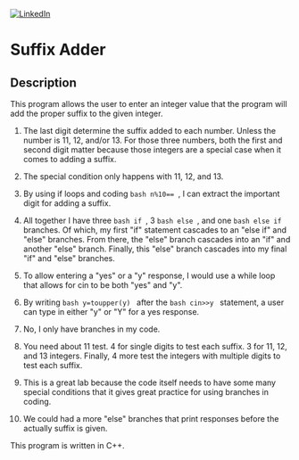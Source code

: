 [![LinkedIn][linkedin-shield]][linkedin-url-Bucsa]


# Suffix Adder

## Description

This program allows the user to enter an integer value that the program will add the proper suffix to the given integer.

1. The last digit determine the suffix added to each number. Unless the number is 11, 12, and/or 13. For those three numbers, both the first and second digit matter because those integers are a special case when it comes to adding a suffix.
   
2. The special condition only happens with 11, 12, and 13.

3. By using if loops and coding ```bash n%10== ```, I can extract the important digit for adding a suffix.

4. All together I have three ```bash if ```, 3 ```bash else ```, and one ```bash else if ``` branches. Of which, my first "if" statement cascades to an "else if" and "else" branches. From there, the "else" branch cascades into an "if" and another "else" branch. Finally, this "else" branch cascades into my final "if" and "else" branches. 

5. To allow entering a "yes" or a "y" response, I would use a while loop that allows for cin to be both "yes" and "y".

6. By writing ```bash y=toupper(y) ``` after the ```bash cin>>y ``` statement, a user can type in either "y" or "Y" for a yes response. 

7. No, I only have branches in my code.

8. You need about 11 test. 4 for single digits to test each suffix. 3 for 11, 12, and 13 integers. Finally, 4  more test the integers with multiple digits to test each suffix.

9.  This is a great lab because the code itself needs to have some many special conditions that it gives great practice for using branches in coding.

10. We could had a more "else" branches that print responses before the actually suffix is given.
   
This program is written in C++.


[linkedin-shield]: https://img.shields.io/badge/-LinkedIn-black.svg?style=for-the-badge&logo=linkedin&colorB=555
[linkedin-url-Bucsa]: https://www.linkedin.com/in/justin-bucsa